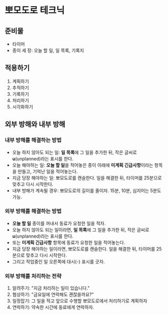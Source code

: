 # 뽀모도로 테크닉

## 준비물
  * 타이머
  * 종이 세 장: 오늘 할 일, 일 목록, 기록지

## 적용하기
  1. 계획하기
  2. 추적하기
  3. 기록하기
  4. 처리하기
  5. 시각화하기

## 외부 방해와 내부 방해
### 내부 방해를 해결하는 방법
  * 오늘 하지 않아도 되는 일: **일 목록**에 그 일을 추가한 뒤, 작은 글씨로 **u**(unplanned)라는 표시를 한다.
  * 오늘 해야하는 일: **오늘 할 일**을 적어놓은 종이 아래에 **미계획 긴급사항**이라는 항목을 만들고, 기억난 일을 적어놓는다.
  * 지금 당장 해야하는 일: 뽀모도로를 캔슬한다. 일을 해결한 뒤, 타이머를 25분으로 맞추고 다시 시작한다.
  * 내부 방해가 계속될 경우: 뽀모도로의 길이를 줄이자. 15분, 10분, 심지어는 5분도 가능.

### 외부 방해를 해결하는 방법
  * **오늘 할 일** 종이를 꺼내서 동료가 요청한 일을 적자.
  * 오늘 하지 않아도 되는 일이라면, **일 목록**에 그 일을 추가한 뒤, 작은 글씨로 **u**(unplanned)라는 표시를 한다.
  * 또는 **미계획 긴급사항** 항목에 동료가 요청한 일을 적어놓는다.
  * 지금 당장 해야하는 일이라면, 뽀모도로를 캔슬한다. 일을 해결한 뒤, 타이머를 25분으로 맞추고 다시 시작한다.
  * 그리고 작업중인 일 오른쪽에 대시(-) 표시를 긋자.

### 외부 방해를 처리하는 전략
  1. 알려주기: "지금 처리하는 일이 있습니다."
  1. 협상하기: "금요일에 연락해도 괜찮을까요?"
  1. 일정잡기: 그 일을 적고 앞으로 수행할 뽀모도로에서 처리하기로 계획하자
  1. 연락하기: 약속한 시간에 동료에게 연락하자.